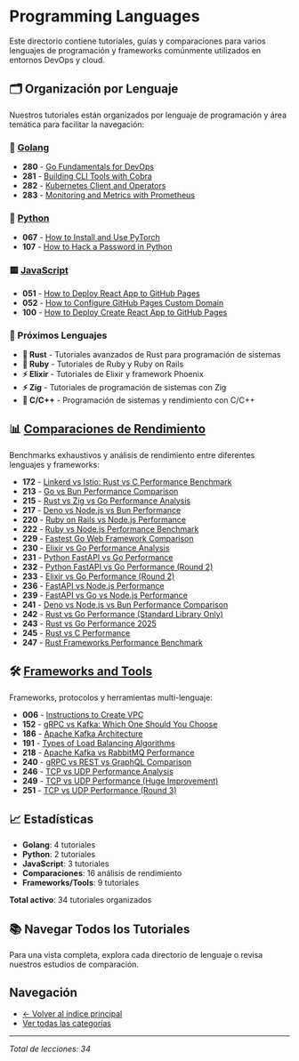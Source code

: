 # Programming Languages

Este directorio contiene tutoriales, guías y comparaciones para varios lenguajes de programación y frameworks comúnmente utilizados en entornos DevOps y cloud.

## 🗂️ Organización por Lenguaje

Nuestros tutoriales están organizados por lenguaje de programación y área temática para facilitar la navegación:

### 🔵 [Golang](./golang/)
- **280** - [Go Fundamentals for DevOps](./golang/280-go-fundamentals-for-devops/)
- **281** - [Building CLI Tools with Cobra](./golang/281-building-cli-tools-with-cobra/)
- **282** - [Kubernetes Client and Operators](./golang/282-kubernetes-client-and-operators/)
- **283** - [Monitoring and Metrics with Prometheus](./golang/283-monitoring-metrics-prometheus/)

### 🐍 [Python](./python/)
- **067** - [How to Install and Use PyTorch](./python/067-how-to-install-and-use-pytorch/)
- **107** - [How to Hack a Password in Python](./python/107-how-to-hack-a-password-in-python/)

### 🟨 [JavaScript](./javascript/)
- **051** - [How to Deploy React App to GitHub Pages](./javascript/051-how-to-deploy-react-app-to-github-pages/)
- **052** - [How to Configure GitHub Pages Custom Domain](./javascript/052-how-to-configure-github-pages-custom-domain/)
- **100** - [How to Deploy Create React App to GitHub Pages](./javascript/100-how-to-deploy-create-react-app-to-github-pages/)

### 🚀 Próximos Lenguajes

- **🦀 Rust** - Tutoriales avanzados de Rust para programación de sistemas
- **💎 Ruby** - Tutoriales de Ruby y Ruby on Rails
- **⚡ Elixir** - Tutoriales de Elixir y framework Phoenix
- **⚡ Zig** - Tutoriales de programación de sistemas con Zig
- **🔧 C/C++** - Programación de sistemas y rendimiento con C/C++

## 📊 [Comparaciones de Rendimiento](./comparisons/)
Benchmarks exhaustivos y análisis de rendimiento entre diferentes lenguajes y frameworks:

- **172** - [Linkerd vs Istio: Rust vs C Performance Benchmark](./comparisons/172-linkerd-vs-istio-rust-vs-c-performance-benchmark/)
- **213** - [Go vs Bun Performance Comparison](./comparisons/213-go-golang-vs-bun-performance-latency-throughput-saturation-availability/)
- **215** - [Rust vs Zig vs Go Performance Analysis](./comparisons/215-rust-vs-zig-vs-go-performance-latency-throughput-saturation-availability/)
- **217** - [Deno vs Node.js vs Bun Performance](./comparisons/217-deno-vs-nodejs-vs-bun-performance-latency-throughput-saturation-availability/)
- **220** - [Ruby on Rails vs Node.js Performance](./comparisons/220-ruby-on-rails-vs-nodejs-performance-latency-throughput-saturation-availability/)
- **222** - [Ruby vs Node.js Performance Benchmark](./comparisons/222-ruby-vs-nodejs-performance-benchmark/)
- **229** - [Fastest Go Web Framework Comparison](./comparisons/229-fastest-go-web-framework-gnet-vs-fiber-vs-fasthttp-vs-nethttp/)
- **230** - [Elixir vs Go Performance Analysis](./comparisons/230-elixir-vs-go-golang-performance-latency-throughput-saturation-availability/)
- **231** - [Python FastAPI vs Go Performance](./comparisons/231-python-fastapi-vs-go-golang-performance-benchmark/)
- **232** - [Python FastAPI vs Go Performance (Round 2)](./comparisons/232-python-fastapi-vs-go-golang-performance-benchmark/)
- **233** - [Elixir vs Go Performance (Round 2)](./comparisons/233-elixir-vs-go-performance-benchmark-round-2/)
- **236** - [FastAPI vs Node.js Performance](./comparisons/236-fastapi-vs-nodejs-performance/)
- **239** - [FastAPI vs Go vs Node.js Performance](./comparisons/239-fastapi-vs-go-golang-vs-nodejs-performance-price/)
- **241** - [Deno vs Node.js vs Bun Performance Comparison](./comparisons/241-deno-vs-nodejs-vs-bun-performance-comparison/)
- **242** - [Rust vs Go Performance (Standard Library Only)](./comparisons/242-rust-vs-go-golang-performance-only-standard-library/)
- **243** - [Rust vs Go Performance 2025](./comparisons/243-rust-vs-go-golang-performance-2025/)
- **245** - [Rust vs C Performance](./comparisons/245-rust-vs-c-performance/)
- **247** - [Rust Frameworks Performance Benchmark](./comparisons/247-rust-vs-may-ntex-performance-benchmark/)

## 🛠️ [Frameworks and Tools](./frameworks-and-tools/)
Frameworks, protocolos y herramientas multi-lenguaje:

- **006** - [Instructions to Create VPC](./frameworks-and-tools/006-instructions-to-create-vpc/)
- **152** - [gRPC vs Kafka: Which One Should You Choose](./frameworks-and-tools/152-grpc-vs-kafka-which-one-should-you-choose/)
- **186** - [Apache Kafka Architecture](./frameworks-and-tools/186-apache-kafka-architecture/)
- **191** - [Types of Load Balancing Algorithms](./frameworks-and-tools/191-types-of-load-balancing-algorithms/)
- **218** - [Apache Kafka vs RabbitMQ Performance](./frameworks-and-tools/218-apache-kafka-vs-rabbitmq-performance-latency-throughput-saturation/)
- **240** - [gRPC vs REST vs GraphQL Comparison](./frameworks-and-tools/240-grpc-vs-rest-vs-graphql-comparison-performance/)
- **246** - [TCP vs UDP Performance Analysis](./frameworks-and-tools/246-tcp-vs-udp-performance-latency-throughput/)
- **249** - [TCP vs UDP Performance (Huge Improvement)](./frameworks-and-tools/249-tcp-vs-udp-performance-huge-improvement/)
- **251** - [TCP vs UDP Performance (Round 3)](./frameworks-and-tools/251-tcp-vs-udp-performance-round-3/)

## 📈 Estadísticas

- **Golang**: 4 tutoriales
- **Python**: 2 tutoriales  
- **JavaScript**: 3 tutoriales
- **Comparaciones**: 16 análisis de rendimiento
- **Frameworks/Tools**: 9 tutoriales

**Total activo**: 34 tutoriales organizados

## 📚 Navegar Todos los Tutoriales

Para una vista completa, explora cada directorio de lenguaje o revisa nuestros estudios de comparación.

## Navegación

- [← Volver al índice principal](../README.md)
- [Ver todas las categorías](../)

---
*Total de lecciones: 34*
